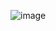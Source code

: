 ![image](https://github.com/MoHazem02/Patient-Monitor/assets/66066832/2e59b08e-b2a5-470b-80ef-308bec762930)
